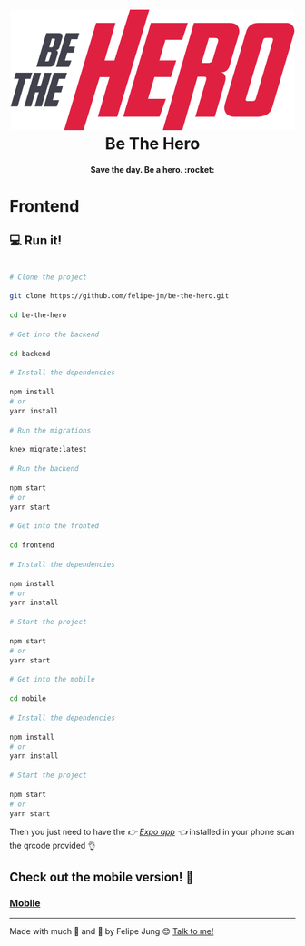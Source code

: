 <h1 align="center">
<img alt="Be The Hero" src="./frontend/src/assets/logo.svg" style="font-size: 128px;" />
<br>
Be The Hero
</h1>

<h4 align="center">
  Save the day. Be a hero. :rocket:
</h4>

# Frontend

## :computer: Run it!

```bash

# Clone the project

git clone https://github.com/felipe-jm/be-the-hero.git

cd be-the-hero

# Get into the backend

cd backend

# Install the dependencies

npm install
# or
yarn install

# Run the migrations

knex migrate:latest

# Run the backend

npm start
# or
yarn start 

# Get into the fronted

cd frontend

# Install the dependencies

npm install
# or
yarn install

# Start the project

npm start
# or
yarn start

# Get into the mobile

cd mobile

# Install the dependencies

npm install
# or
yarn install

# Start the project

npm start
# or
yarn start

```

Then you just need to have the _:point_right: <a href="https://play.google.com/store/apps/details?id=host.exp.exponent&hl=pt_BR">Expo app</a> :point_left:_ installed in your phone scan the qrcode provided :ok_hand:

## Check out the mobile version! :pray:

### <a href="https://github.com/felipe-jm/meetapp-mobile">Mobile</a>

---

Made with much :purple_heart: and :muscle: by Felipe Jung :blush: <a href="https://www.linkedin.com/in/felipe-jung/">Talk to me!</a>